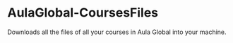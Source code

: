 # AulaGlobal-CoursesFiles
Downloads all the files of all your courses in Aula Global into your machine.
